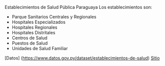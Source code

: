 Establecimientos de Salud Pública Paraguaya
Los establecimientos son:
* Parque Sanitarios Centrales y Regionales
* Hospitales Especializados
* Hospitales Regionales
* Hospitales Distritales
* Centros de Salud
* Puestos de Salud
* Unidades de Salud Familiar 



[Datos] (https://www.datos.gov.py/dataset/establecimientos-de-salud)
[Sitio](http://proyectosbeta.net/establecimientos_salud_publica/src/)
 

